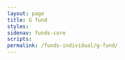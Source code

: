 ```yaml
---
layout: page
title: G fund
styles:
sidenav: funds-core
scripts:
permalink: /funds-individual/g-fund/
---
```

